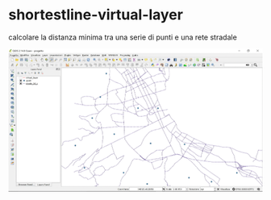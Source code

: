 # shortestline-virtual-layer

calcolare la distanza minima tra una serie di punti e una rete stradale

<img src="https://github.com/pigreco/shortestline-virtual-layer/blob/master/output_YxqCZz.gif">

